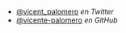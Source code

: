 * [@vicent_palomero](https://www.twitter.com/vicent_palomero) _en Twitter_
* [@vicente-palomero](https://github.com/vicente-palomero) _en GitHub_
